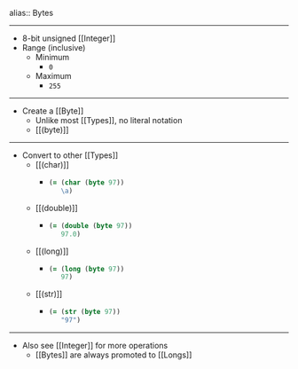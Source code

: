 alias:: Bytes

- ---
- 8-bit unsigned [[Integer]]
- Range (inclusive)
	- Minimum
		- `0`
	- Maximum
		- `255`
- ---
- Create a [[Byte]]
	- Unlike most [[Types]], no literal notation
	- [[(byte)]]
- ---
- Convert to other [[Types]]
	- [[(char)]]
		- ``` clojure
		  (= (char (byte 97))
		     \a)
		  ```
	- [[(double)]]
		- ``` clojure
		  (= (double (byte 97))
		     97.0)
		  ```
	- [[(long)]]
		- ``` clojure
		  (= (long (byte 97))
		     97)
		  ```
	- [[(str)]]
		- ``` clojure
		  (= (str (byte 97))
		     "97")
		  ```
- ---
- Also see [[Integer]] for more operations
	- [[Bytes]] are always promoted to [[Longs]]